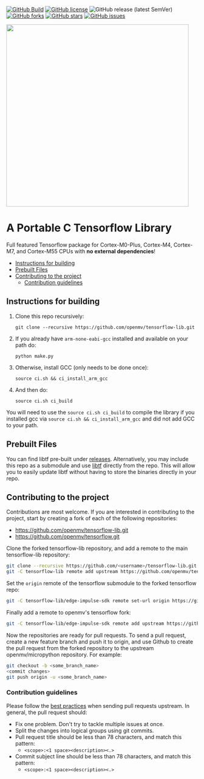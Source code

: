 [![GitHub Build](https://github.com/openmv/tensorflow-lib/actions/workflows/main.yml/badge.svg)](https://github.com/openmv/tensorflow-lib/actions/workflows/main.yml)
[![GitHub license](https://img.shields.io/github/license/openmv/tensorflow-lib?label=license%20%E2%9A%96)](https://github.com/openmv/tensorflow-lib/blob/master/LICENSE)
![GitHub release (latest SemVer)](https://img.shields.io/github/v/release/openmv/tensorflow-lib?sort=semver)
[![GitHub forks](https://img.shields.io/github/forks/openmv/tensorflow-lib?color=green)](https://github.com/openmv/tensorflow-lib/network)
[![GitHub stars](https://img.shields.io/github/stars/openmv/tensorflow-lib?color=yellow)](https://github.com/openmv/tensorflow-lib/stargazers)
[![GitHub issues](https://img.shields.io/github/issues/openmv/tensorflow-lib?color=orange)](https://github.com/openmv/tensorflow-lib/issues)

<img  width="480" src="https://raw.githubusercontent.com/openmv/openmv-media/master/logos/openmv-logo/logo.png">

# A Portable C Tensorflow Library

Full featured Tensorflow package for Cortex-M0-Plus, Cortex-M4, Cortex-M7, and Cortex-M55 CPUs with **no external dependencies**!

  - [Instructions for building](#instructions-for-building)
  - [Prebuilt Files](#prebuilt-files)
  - [Contributing to the project](#contributing-to-the-project)
    + [Contribution guidelines](#contribution-guidelines)

## Instructions for building

1. Clone this repo recursively:

       git clone --recursive https://github.com/openmv/tensorflow-lib.git

2. If you already have `arm-none-eabi-gcc` installed and available on your path do:

       python make.py

3. Otherwise, install GCC (only needs to be done once):

       source ci.sh && ci_install_arm_gcc

4. And then do:

       source ci.sh ci_build

You will need to use the `source ci.sh ci_build` to compile the library if you installed gcc via `source ci.sh && ci_install_arm_gcc` and did not add GCC to your path.

## Prebuilt Files

You can find libtf pre-built under [releases](https://github.com/openmv/tensorflow-lib/releases). Alternatively, you may include this repo as a submodule and use [libtf](libtf) directly from the repo. This will allow you to easily update libtf without having to store the binaries directly in your repo.

## Contributing to the project

Contributions are most welcome. If you are interested in contributing to the project, start by creating a fork of each of the following repositories:

* https://github.com/openmv/tensorflow-lib.git
* https://github.com/openmv/tensorflow.git

Clone the forked tensorflow-lib repository, and add a remote to the main tensorflow-lib repository:
```bash
git clone --recursive https://github.com/<username>/tensorflow-lib.git
git -C tensorflow-lib remote add upstream https://github.com/openmv/tensorflow-lib.git
```

Set the `origin` remote of the tensorflow submodule to the forked tensorflow repo:
```bash
git -C tensorflow-lib/edge-impulse-sdk remote set-url origin https://github.com/<username>/tensorflow.git
```

Finally add a remote to openmv's tensorflow fork:
```bash
git -C tensorflow-lib/edge-impulse-sdk remote add upstream https://github.com/openmv/tensorflow.git
```

Now the repositories are ready for pull requests. To send a pull request, create a new feature branch and push it to origin, and use Github to create the pull request from the forked repository to the upstream openmv/micropython repository. For example:
```bash
git checkout -b <some_branch_name>
<commit changes>
git push origin -u <some_branch_name>
```

### Contribution guidelines
Please follow the [best practices](https://developers.google.com/blockly/guides/modify/contribute/write_a_good_pr) when sending pull requests upstream. In general, the pull request should:
* Fix one problem. Don't try to tackle multiple issues at once.
* Split the changes into logical groups using git commits.
* Pull request title should be less than 78 characters, and match this pattern:
  * `<scope>:<1 space><description><.>`
* Commit subject line should be less than 78 characters, and match this pattern:
  * `<scope>:<1 space><description><.>`

